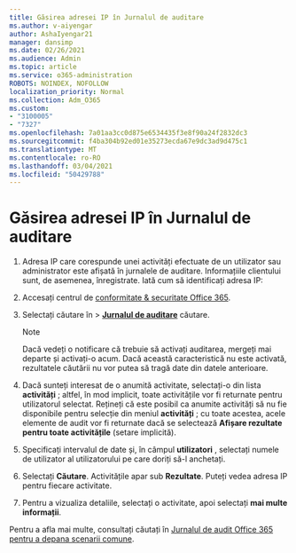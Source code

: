 ```yaml
---
title: Găsirea adresei IP în Jurnalul de auditare
ms.author: v-aiyengar
author: AshaIyengar21
manager: dansimp
ms.date: 02/26/2021
ms.audience: Admin
ms.topic: article
ms.service: o365-administration
ROBOTS: NOINDEX, NOFOLLOW
localization_priority: Normal
ms.collection: Adm_O365
ms.custom:
- "3100005"
- "7327"
ms.openlocfilehash: 7a01aa3cc0d875e6534435f3e8f90a24f2832dc3
ms.sourcegitcommit: f4ba304b92ed01e35273ecda67e9dc3ad9d475c1
ms.translationtype: MT
ms.contentlocale: ro-RO
ms.lasthandoff: 03/04/2021
ms.locfileid: "50429788"
---
```

# <a name="find-the-ip-address-in-audit-log"></a>Găsirea adresei IP în Jurnalul de auditare

1. Adresa IP care corespunde unei activități efectuate de un utilizator sau administrator este afișată în jurnalele de auditare. Informațiile clientului sunt, de asemenea, înregistrate. Iată cum să identificați adresa IP:

1. Accesați centrul de [conformitate & securitate Office 365](https://go.microsoft.com/fwlink/p/?linkid=2077143).
1. Selectați căutare în  >  **[Jurnalul de auditare](https://go.microsoft.com/fwlink/?linkid=2103759)** căutare.
    > [!NOTE]
    > Dacă vedeți o notificare că trebuie să activați auditarea, mergeți mai departe și activați-o acum. Dacă această caracteristică nu este activată, rezultatele căutării nu vor putea să tragă date din datele anterioare.
1. Dacă sunteți interesat de o anumită activitate, selectați-o din lista **activități** ; altfel, în mod implicit, toate activitățile vor fi returnate pentru utilizatorul selectat. Rețineți că este posibil ca anumite activități să nu fie disponibile pentru selecție din meniul **activități** ; cu toate acestea, acele elemente de audit vor fi returnate dacă se selectează **Afișare rezultate pentru toate activitățile** (setare implicită).
1. Specificați intervalul de date și, în câmpul **utilizatori** , selectați numele de utilizator al utilizatorului pe care doriți să-l anchetați.
1. Selectați **Căutare**. Activitățile apar sub **Rezultate**. Puteți vedea adresa IP pentru fiecare activitate.
1. Pentru a vizualiza detaliile, selectați o activitate, apoi selectați **mai multe informații**.

Pentru a afla mai multe, consultați căutați în [Jurnalul de audit Office 365 pentru a depana scenarii comune](https://go.microsoft.com/fwlink/?linkid=2103944).